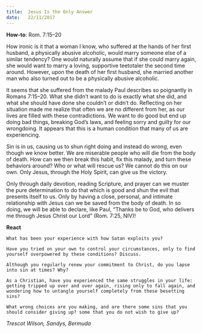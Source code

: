 ```yaml
---
title:  Jesus Is the Only Answer
date:   22/11/2017
---
```


**How-to**: Rom. 7:15–20

How ironic is it that a woman I know, who suffered at the hands of her first husband, a physically abusive alcoholic, would marry someone else of a similar tendency? One would naturally assume that if she could marry again, she would want to marry a loving, supportive teetotaler the second time around. However, upon the death of her first husband, she married another man who also turned out to be a physically abusive alcoholic.

It seems that she suffered from the malady Paul describes so poignantly in Romans 7:15–20. What she didn’t want to do is exactly what she did, and what she should have done she couldn’t or didn’t do. Reflecting on her situation made me realize that often we are no different from her, as our lives are filled with these contradictions. We want to do good but end up doing bad things, breaking God’s laws, and feeling sorry and guilty for our wrongdoing. It appears that this is a human condition that many of us are experiencing.

Sin is in us, causing us to shun right doing and instead do wrong, even though we know better. We are miserable people who will die from the body of death. How can we then break this habit, fix this malady, and turn these behaviors around? Who or what will rescue us? We cannot do this on our own. Only Jesus, through the Holy Spirit, can give us the victory.

Only through daily devotion, reading Scripture, and prayer can we muster the pure determination to do that which is good and shun the evil that presents itself to us. Only by having a close, personal, and intimate relationship with Jesus can we be saved from the body of death. In so doing, we will be able to declare, like Paul, “Thanks be to God, who delivers me through Jesus Christ our Lord” (Rom. 7:25, NIV)!

**React**

`What has been your experience with how Satan exploits you?`

`Have you tried on your own to control your circumstances, only to find yourself overpowered by these conditions? Discuss.`

`Although you regularly renew your commitment to Christ, do you lapse into sin at times? Why?`

`As a Christian, have you experienced the same struggles in your life: getting tripped up over and over again, rising only to fall again, and wondering how to untangle yourself completely from these besetting sins?`

`What wrong choices are you making, and are there some sins that you should consider giving up? some that you do not wish to give up?`

_Trescot Wilson, Sandys, Bermuda_